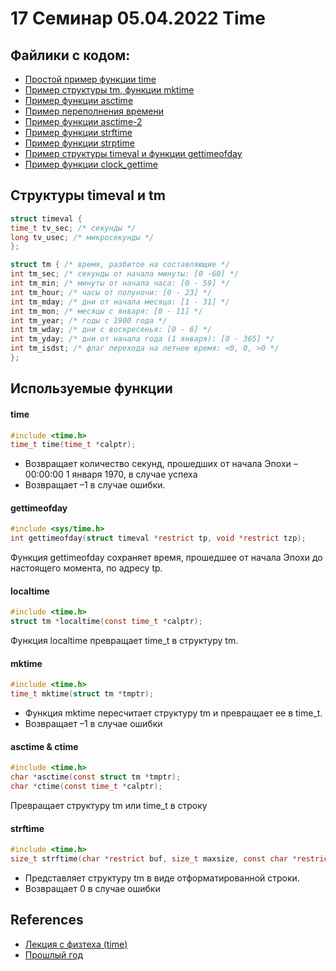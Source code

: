 # 17 Семинар 05.04.2022 Time
## Файлики с кодом:
* [Простой пример функции time](time.c)
* [Пример структуры tm, функции mktime](localtime.c)
* [Пример функции asctime](asctime.c)
* [Пример переполнения времени](localtime_overflow.c)
* [Пример функции asctime-2](asctime_change.c)
* [Пример функции strftime](strtime.c)
* [Пример функции strptime](strptime.c)
* [Пример структуры timeval и функции gettimeofday](gettimeofday.c)
* [Пример функции clock_gettime](clock_gettime.c)

## Структуры timeval и tm
```c
struct timeval {
time_t tv_sec; /* секунды */
long tv_usec; /* микросекунды */
};
```

```c
struct tm { /* время, разбитое на составляющие */
int tm_sec; /* секунды от начала минуты: [0 -60] */
int tm_min; /* минуты от начала часа: [0 - 59] */
int tm_hour; /* часы от полуночи: [0 - 23] */
int tm_mday; /* дни от начала месяца: [1 - 31] */
int tm_mon; /* месяцы с января: [0 - 11] */
int tm_year; /* годы с 1900 года */
int tm_wday; /* дни с воскресенья: [0 - 6] */
int tm_yday; /* дни от начала года (1 января): [0 - 365] */
int tm_isdst; /* флаг перехода на летнее время: <0, 0, >0 */
};
```
## Используемые функции
#### time
```c
#include <time.h>
time_t time(time_t *calptr); 
```
* Возвращает количество секунд, прошедших от начала Эпохи – 00:00:00 1 января 1970, в случае успеха
* Возвращает –1 в случае ошибки.


#### gettimeofday
```c
#include <sys/time.h>
int gettimeofday(struct timeval *restrict tp, void *restrict tzp);
```
Функция gettimeofday сохраняет время, прошедшее от начала Эпохи до настоящего момента, по адресу tp.

#### localtime
```c
#include <time.h>
struct tm *localtime(const time_t *calptr);
```
Функция localtime превращает time_t в структуру tm.

#### mktime
```c
#include <time.h>
time_t mktime(struct tm *tmptr);
```
* Функция mktime пересчитает структуру tm и превращает ее в time_t.
* Возвращает –1 в случае ошибки

#### asctime & ctime
```c
#include <time.h>
char *asctime(const struct tm *tmptr);
char *ctime(const time_t *calptr);
```
Превращает структуру tm или time_t в строку

#### strftime
```c
#include <time.h>
size_t strftime(char *restrict buf, size_t maxsize, const char *restrict format,const struct tm *restrict tmptr);
```
* Представляет структуру tm в виде отформатированной строки.
* Возвращает 0 в случае ошибки

## References
* [Лекция с физтеха (time)](https://github.com/victor-yacovlev/mipt-diht-caos/tree/master/practice/time)
* [Прошлый год](https://github.com/blackav/hse-caos-2020/tree/master/12-files2#%D1%80%D0%B0%D0%B1%D0%BE%D1%82%D0%B0-%D1%81%D0%BE-%D0%B2%D1%80%D0%B5%D0%BC%D0%B5%D0%BD%D0%B5%D0%BC)
